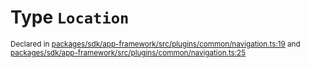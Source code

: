 # Type `Location`
<sub>Declared in [packages/sdk/app-framework/src/plugins/common/navigation.ts:19](https://github.com/dxos/dxos/blob/29a91026f/packages/sdk/app-framework/src/plugins/common/navigation.ts#L19) and [packages/sdk/app-framework/src/plugins/common/navigation.ts:25](https://github.com/dxos/dxos/blob/29a91026f/packages/sdk/app-framework/src/plugins/common/navigation.ts#L25)</sub>






